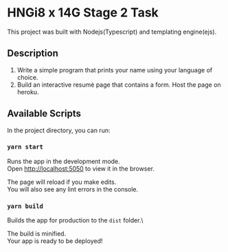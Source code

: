# HNGi8 x 14G Stage 2 Task

This project was built with Nodejs(Typescript) and templating engine(ejs).

## Description

1. Write a simple program that prints your name using your language of choice.
2. Build an interactive resumè page that contains a form. Host the page on heroku.

## Available Scripts

In the project directory, you can run:

### `yarn start`

Runs the app in the development mode.\
Open [http://localhost:5050](http://localhost:5050) to view it in the browser.

The page will reload if you make edits.\
You will also see any lint errors in the console.

### `yarn build`

Builds the app for production to the `dist` folder.\

The build is minified.\
Your app is ready to be deployed!
